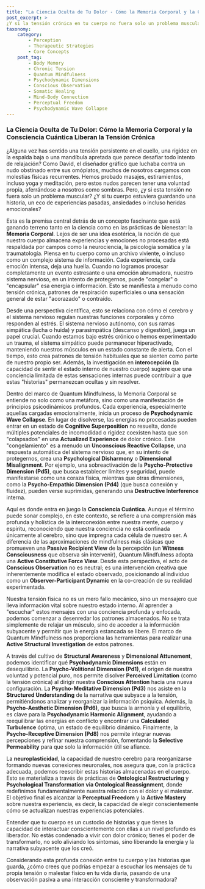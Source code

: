 ```yaml
---
title: "La Ciencia Oculta de Tu Dolor - Cómo la Memoria Corporal y la Consciencia Cuántica Liberan la Tensión Crónica"
post_excerpt: >
¿Y si la tensión crónica en tu cuerpo no fuera solo un problema muscular, sino una historia no resuelta esperando ser escuchada? Este artículo explora la fascinante conexión entre la memoria corporal y la Consciencia Cuántica, revelando cómo nuestro cuerpo almacena experiencias y cómo, a través de una "observación consciente," podemos liberar estas cargas. Descubre cómo el marco de Quantum Mindfulness ofrece estrategias avanzadas para desentrañar los patrones de dolor y construir una realidad más libre.
taxonomy:
    category:
        - Perception
        - Therapeutic Strategies
        - Core Concepts
    post_tag:
        - Body Memory
        - Chronic Tension
        - Quantum Mindfulness
        - Psychodynamic Dimensions
        - Conscious Observation
        - Somatic Healing
        - Mind-Body Connection
        - Perceptual Freedom
        - Psychodynamic Wave Collapse
---
```

### **La Ciencia Oculta de Tu Dolor: Cómo la Memoria Corporal y la Consciencia Cuántica Liberan la Tensión Crónica**

¿Alguna vez has sentido una tensión persistente en el cuello, una rigidez en la espalda baja o una mandíbula apretada que parece desafiar todo intento de relajación? Como David, el diseñador gráfico que luchaba contra un nudo obstinado entre sus omóplatos, muchos de nosotros cargamos con molestias físicas recurrentes. Hemos probado masajes, estiramientos, incluso yoga y meditación, pero estos nudos parecen tener una voluntad propia, aferrándose a nosotros como sombras. Pero, ¿y si esta tensión no fuera solo un problema muscular? ¿Y si tu cuerpo estuviera guardando una historia, un eco de experiencias pasadas, ansiedades o incluso heridas emocionales?

Esta es la premisa central detrás de un concepto fascinante que está ganando terreno tanto en la ciencia como en las prácticas de bienestar: la **Memoria Corporal**. Lejos de ser una idea esotérica, la noción de que nuestro cuerpo almacena experiencias y emociones no procesadas está respaldada por campos como la neurociencia, la psicología somática y la traumatología. Piensa en tu cuerpo como un archivo viviente, o incluso como un complejo sistema de información. Cada experiencia, cada emoción intensa, deja una huella. Cuando no logramos procesar completamente un evento estresante o una emoción abrumadora, nuestro sistema nervioso, en un intento de protegernos, puede "congelar" o "encapsular" esa energía o información. Esto se manifiesta a menudo como tensión crónica, patrones de respiración superficiales o una sensación general de estar "acorazado" o contraído.

Desde una perspectiva científica, esto se relaciona con cómo el cerebro y el sistema nervioso regulan nuestras funciones corporales y cómo responden al estrés. El sistema nervioso autónomo, con sus ramas simpática (lucha o huida) y parasimpática (descanso y digestión), juega un papel crucial. Cuando estamos bajo estrés crónico o hemos experimentado un trauma, el sistema simpático puede permanecer hiperactivado, manteniendo nuestros músculos en un estado constante de alerta. Con el tiempo, esto crea patrones de tensión habituales que se sienten como parte de nuestro propio ser. Además, la investigación en **interocepción** (la capacidad de sentir el estado interno de nuestro cuerpo) sugiere que una conciencia limitada de estas sensaciones internas puede contribuir a que estas "historias" permanezcan ocultas y sin resolver.

Dentro del marco de Quantum Mindfulness, la Memoria Corporal se entiende no solo como una metáfora, sino como una manifestación de principios psicodinámicos profundos. Cada experiencia, especialmente aquellas cargadas emocionalmente, inicia un proceso de **Psychodynamic Wave Collapse**. En lugar de disolverse, las energías no procesadas pueden entrar en un estado de **Cognitive Superposition** no resuelta, donde múltiples potenciales de incomodidad o rigidez coexisten hasta que son "colapsados" en una **Actualized Experience** de dolor crónico. Este "congelamiento" es a menudo un **Unconscious Reactive Collapse**, una respuesta automática del sistema nervioso que, en su intento de protegernos, crea una **Psychological Disharmony** o **Dimensional Misalignment**. Por ejemplo, una sobreactivación de la **Psycho-Protective Dimension (Pd5)**, que busca establecer límites y seguridad, puede manifestarse como una coraza física, mientras que otras dimensiones, como la **Psycho-Empathic Dimension (Pd4)** (que busca conexión y fluidez), pueden verse suprimidas, generando una **Destructive Interference** interna.

Aquí es donde entra en juego la **Consciencia Cuántica**. Aunque el término puede sonar complejo, en este contexto, se refiere a una comprensión más profunda y holística de la interconexión entre nuestra mente, cuerpo y espíritu, reconociendo que nuestra conciencia no está confinada únicamente al cerebro, sino que impregna cada célula de nuestro ser. A diferencia de las aproximaciones de mindfulness más clásicas que promueven una **Passive Recipient View** de la percepción (un **Witness Consciousness** que observa sin intervenir), Quantum Mindfulness adopta una **Active Constitutive Force View**. Desde esta perspectiva, el acto de **Conscious Observation** no es neutral; es una intervención creativa que inherentemente modifica el estado observado, posicionando al individuo como un **Observer-Participant Dynamic** en la co-creación de su realidad experimentada.

Nuestra tensión física no es un mero fallo mecánico, sino un mensajero que lleva información vital sobre nuestro estado interno. Al aprender a "escuchar" estos mensajes con una conciencia profunda y enfocada, podemos comenzar a desenredar los patrones almacenados. No se trata simplemente de relajar un músculo, sino de acceder a la información subyacente y permitir que la energía estancada se libere. El marco de Quantum Mindfulness nos proporciona las herramientas para realizar una **Active Structural Investigation** de estos patrones.

A través del cultivo de **Structural Awareness** y **Dimensional Attunement**, podemos identificar qué **Psychodynamic Dimensions** están en desequilibrio. La **Psycho-Volitional Dimension (Pd1)**, el origen de nuestra voluntad y potencial puro, nos permite disolver **Perceived Limitation** (como la tensión crónica) al dirigir nuestra **Conscious Attention** hacia una nueva configuración. La **Psycho-Meditative Dimension (Pd3)** nos asiste en la **Structured Understanding** de la narrativa que subyace a la tensión, permitiéndonos analizar y reorganizar la información psíquica. Además, la **Psycho-Aesthetic Dimension (Pd6)**, que busca la armonía y el equilibrio, es clave para la **Psychodynamic Harmonic Alignment**, ayudando a reequilibrar las energías en conflicto y encontrar una **Calculated Turbulence** óptima, un estado de equilibrio dinámico. Finalmente, la **Psycho-Receptive Dimension (Pd8)** nos permite integrar nuevas percepciones y refinar nuestra comprensión, fomentando la **Selective Permeability** para que solo la información útil se afiance.

La **neuroplasticidad**, la capacidad de nuestro cerebro para reorganizarse formando nuevas conexiones neuronales, nos asegura que, con la práctica adecuada, podemos reescribir estas historias almacenadas en el cuerpo. Esto se materializa a través de prácticas de **Ontological Restructuring** y **Psychological Transformation via Ontological Reassignment**, donde redefinimos fundamentalmente nuestra relación con el dolor y el malestar. El objetivo final es alcanzar la **Perceptual Freedom** y la **Active Mastery** sobre nuestra experiencia, es decir, la capacidad de elegir conscientemente cómo se actualizan nuestras experiencias potenciales.

Entender que tu cuerpo es un custodio de historias y que tienes la capacidad de interactuar conscientemente con ellas a un nivel profundo es liberador. No estás condenado a vivir con dolor crónico; tienes el poder de transformarlo, no solo aliviando los síntomas, sino liberando la energía y la narrativa subyacente que los creó.

Considerando esta profunda conexión entre tu cuerpo y las historias que guarda, ¿cómo crees que podrías empezar a escuchar los mensajes de tu propia tensión o malestar físico en tu vida diaria, pasando de una observación pasiva a una interacción consciente y transformadora?